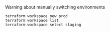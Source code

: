 Warning about manually switching environments
```
terraform workspace new prod
terraform workspace list
terraform workspace select staging
```